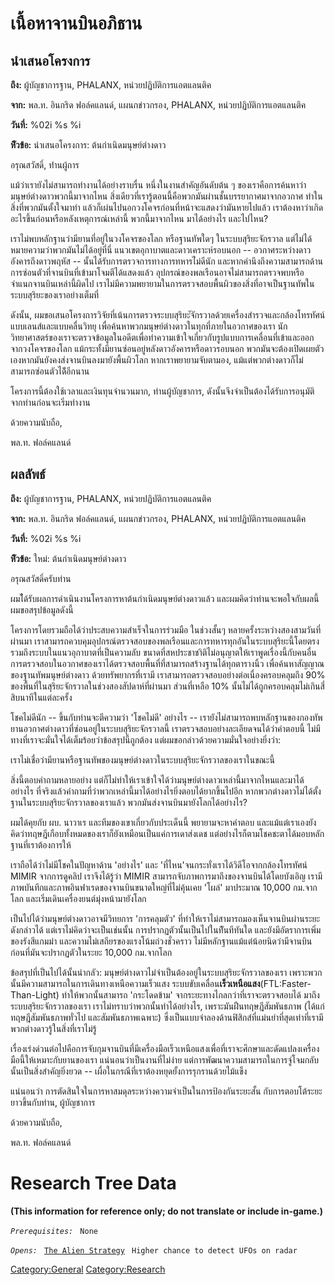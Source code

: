 # เนื้อหาจานบินอภิธาน

## นำเสนอโครงการ

**ถึง:** ผู้บัญชาการฐาน, PHALANX, หน่วยปฏิบัติการแอตแลนติค

**จาก:** พล.ท. อินกริด ฟอล์คแลนด์, แผนกข่าวกรอง, PHALANX, หน่วยปฏิบัติการแอตแลนติค

**วันที่:** %02i %s %i

**หัีวข้อ:** นำเสนอโครงการ: ต้นกำเนิดมนุษย์ต่างดาว

อรุณสวัสดิ์, ท่่านผู้การ

แม้ว่าเรายังไม่สามารถทำงานได้อย่างราบรื่น หนึ่งในงานสำคัญอันดับต้น ๆ
ของเราคือการค้นหาว่ามนุษย์ต่างดาวพวกนี้มาจากไหน
สิ่งเดียวที่เรารู้ตอนนี้คือพวกมันผ่านชั้นบรรยากาศมาจากอวกาศ ทำในสิ่งที่พวกมันตั้งใจมาทำ
แล้วก็เผ่นไปนอกวงโคจรก่อนที่หน้าจะแสดงว่ามันหายไปแล้ว
เราต้องหาว่าเกิดอะไรขึ้นก่อนหรือหลังเหตุการณ์เหล่านี้ พวกนี้มาจากไหน มาได้อย่างไร
และไปไหน?

เราไม่พบหลักฐานว่ามียานที่อยู่ในวงโคจรของโลก หรือฐานทัพใดๆ ในระบบสุริยะจักรวาล
แต่ไม่ได้หมายความว่าพวกมันไม่ได้อยู่ที่นี่ แนวเขตอุกาบาตและดาวเคราะห์รอบนอก --
อวกาศระหว่างดาวอังคารถึงดาวพฤหัส -- นั้นได้รับการตรวจการทางการทหารไ่ม่ดีนัก
และหากคำนึงถึงความสามารถด้านการซ่อนตัวที่จานบินที่เข้ามาโจมตีได้แสดงแล้ว
อุปกรณ์ของพลเรือนอาจไม่สามารถตรวจพบหรือจำแนกจานบินเหล่านี้ผิดไป
เราไม่มีความพยายามในการตรวจสอบพื้นผิวของสิ่งที่อาจเป็นฐานทัพในระบบสุริยะของเราอย่างเต็มที่

ดังนั้น,
ผมขอเสนอโครงการวิจัยที่เน้นการตรวจระบบสุริยะัจักรวาลด้วยเครื่องสำรวจและกล้องโทรทัศน์แบบเลนส์และแบบคลื่นวิทยุ
เพื่อค้นหาพวกมนุษย์ต่างดาวในทุกที่ภายในอวกาศของเรา
นักวิทยาศาสตร์ของเราจะตรวจข้อมูลในอดีตเพื่อทำความเข้าใจเกี่ยวกับรูปแบบการเคลื่อนที่เข้าและออกจากวงโคจรของโลก
แม้กระทั้งมียานซ่อนอยู่หลังดาวอังคารหรือดาวรอบนอก
พวกมันจะต้องเปิดเผยตัวเองหากมันยังคงส่งจานบินลงมายังพื้นผิวโลก หากเราพยายามจับตามอง,
แม้แต่พวกต่างดาวก็ไม่สามารถซ่อนตัวได้ีอีกนาน

โครงการนี้ต้องใช้เวลาและเงินทุนจำนวนมาก, ท่านผู้บัญชาการ,
ดังนั้นจึงจำเป็นต้องได้รับการอนุมัติจากท่านก่อนจะเริ่มทำงาน

ด้วยความนับถือ,

พล.ท. ฟอล์คแลนด์

## ผลลัพธ์

**ถึง:** ผู้บัญชาการฐาน, PHALANX, หน่วยปฏิบัติการแอตแลนติค

**จาก:** พล.ท. อินกริด ฟอล์คแลนด์, แผนกข่าวกรอง, PHALANX, หน่วยปฏิบัติการแอตแลนติค

**วันที่:** %02i %s %i

**หัีวข้อ:** ใหม่: ต้นกำเนิดมนุษย์ต่างดาว

อรุณสวัสดิ์ครับท่าน

ผมไ้ด้รับผลการดำเนินงานโครงการหาต้นกำเนิดมนุษย์ต่างดาวแล้ว และผมคิดว่าท่านจะพอใจกับผลนี้
ผมขอสรุปข้อมูลดังนี้

โครงการโดยรวมถือได้ว่าประสบความสำเร็จในการร่วมมือ ในช่วงสั้นๆ
หลายครั้งระหว่างสองสามวันที่ผ่านมา
เราสามารถควบคุมอุปกรณ์ตรวจสอบของพลเรือนและการทหารทุกอันในระบบสุริยะนี้โดยตรง
รวมถึงระบบในแนวอุกาบาตที่เป็นความลับ ขนาดที่สหประชาชาิติไม่อนุญาตให้เราพูดเรื่องนี้กับคนอื่น
การตรวจสอบในอวกาศของเราได้ตรวจสอบพื้นที่ที่สามารถสร้างฐานได้ทุกตารางนิ้ว
เพื่อค้นหาสัญญาณของฐานทัพมนุษย์ต่างดาว ด้วยทรัพยากรที่เรามี
เราสามารถตรวจสอบอย่างต่อเนื่องครอบคลุมถึง 90%
ของพื้นที่ในสุริยะจักรวาลในช่วงสองสัปดาห์ที่ผ่านมา ส่วนที่เหลือ 10%
นั้นไม่ได้ถูกครอบคลุมไม่เกินสี่สิบนาทีในแต่ละครั้ง

โชคไม่ดีนัก -- ขึ้นกับท่านจะตีความว่า 'โชคไม่ดี' อย่างไร --
เรายังไม่สามารถพบหลักฐานของกองทัพยานอวกาศต่างดาวที่ซ่อนอยู่ในระบบสุริยะจักรวาลนี้
เราตรวจสอบอย่างละเอียดจนได้ว่าคำตอบนี้ ไม่มีทางที่เราจะมั่นใจได้เต็มร้อยว่าข้อสรุปนี้ถูกต้อง
แต่ผมขอกล่าวด้วยความมั่นใจอย่างยิ่งว่า:

เราไม่เชื่อว่ามียานหรือฐานทัพของมนุษย์ต่างดาวในระบบสุริยะจักรวาลของเราในขณะนี้

สิ่งนี้ตอบคำถามหลายอย่าง
แต่ก็ไม่ทำให้เราเข้าใจได้ว่ามนุษย์ต่างดาวเหล่านี้มาจากไหนและมาได้อย่างไร
ที่จริงแล้วคำถามที่ว่าพวกเหล่านี้มาได้อย่างไรยิ่งตอบได้ยากขึ้นไปอีก
หากพวกต่างดาวไม่ได้ตั้งฐานในระบบสุริยะจักรวาลของเราแล้ว
พวกมันส่งจานบินมายังโลกได้อย่างไร?

ผมได้คุยกับ ผบ. นาวาเร และทีมของเขาเกี่ยวกับประเด็นนี้ พยายามจะหาคำตอบ
และแม้แต่เราเองยังคิดว่าทฤษฎีเกือบทั้งหมดของเราก็ยังเหมือนเป็นแค่การเดาส่งเดช
แต่อย่างไรก็ตามโชคชะตาได้มอบหลักฐานที่เราต้องการให้

เราถือได้ว่าไม่มีโชคในปัญหาด้าน 'อย่างไร' และ
'ที่ไหน'จนกระทั่งเราได้วิดีโอจากกล้องโทรทัศน์ MIMIR จากการดูคลิป เราจึงได้รู้ว่า MIMIR
สามารถจับภาพการมาถึงของจานบินได้โดยบังเอิญ
เรามีภาพบันทึกและภาพอินฟาเรดของจานบินขนาดใหญ่ที่ไม่คุ้นเคย 'โผล่' มาประมาณ 10,000
กม.จากโลก และเริ่มเดินเครื่องยนต์มุ่งหน้ามายังโลก

เป็นไปได้ว่ามนุษย์ต่างดาวอาจมีวิทยการ 'การคลุมตัว'
ที่ทำให้เราไม่สามารถมองเห็นจานบินผ่านระยะดังกล่าวได้ แต่เราไม่คิดว่าจะเป็นเช่นนั้น
การปรากฏตัวนั้นเป็นไปในทัีนทีทันใด และยังมีอัตราการเพิ่มของรังสีแกมม่า
และความไม่เสถียรของแรงโน้มถ่วงชั่วคราว
ไม่มีหลักฐานแม้แต่น้อยนิดว่ามีจานบินก่อนที่มันจะปรากฏตัวในระยะ 10,000 กม.จากโลก

ข้อสรุปที่เป็นไปได้นั้นน่ากลัว: มนุษย์ต่างดาวไม่จำเป็นต้องอยู่ในระบบสุริยะจักรวาลของเรา
เพราะพวกนั้นมีความสามารถในการเดินทางเหนือความเร็วแสง
ระบบขับเคลื่อน**เร็วเหนือแสง**(FTL:Faster-Than-Light) ทำให้พวกนั้นสามารถ
'กระโดดข้าม' จากระยะทางไกลกว่าที่เราจะตรวจสอบได้ มาถึงระบบสุริยะจักรวาลของเรา
เราไม่ทราบว่าพวกนั้นทำได้อย่างไร, เพราะมันฝืนทฤษฎีสัมพันธภาพ (ได้แก่ ทฤษฎีสัมพันธภาพทั่วไป
และสัมพันธภาพเฉพาะ) ซึ่งเป็นแบบจำลองด้านฟิสิกส์ที่แม่นยำที่สุดเท่าที่เรามี
พวกต่างดาวรู้ในสิ่งที่เราไม่รู้

เรื่องเร่งด่วนต่อไปคือการจับกุมจานบินที่มีเครื่องมือเร็วเหนือแสงเพื่อที่เราจะศึกษาและดัดแปลงเครื่องมือนี้ให้เหมาะกับยานของเรา
แน่นอนว่าเป็นงานที่ไม่ง่าย แต่การพัฒนาความสามารถในการจู่โจมกลับนั้นเป็นสิ่งสำคัญยิ่งยวด --
เผื่อในกรณีที่เราต้องหยุดยั้งการรุกรานด้วยไม้แข็ง

แน่นอนว่า การตัดสินใจในการหาสมดุลระหว่างความจำเป็นในการป้องกันระยะสั้น
กับการตอบโต้ระยะยาวขึ้นกับท่าน, ผู้บัญชาการ

ด้วยความนับถือ,

พล.ท. ฟอล์คแลนด์

# Research Tree Data

**(This information for reference only; do not translate or include
in-game.)**

*`Prerequisites:`*
` None`

*`Opens:`*
` `[`The Alien Strategy`](Research/The_Alien_Strategy "wikilink")
` Higher chance to detect UFOs on radar`

[Category:General](Category:General "wikilink")
[Category:Research](Category:Research "wikilink")